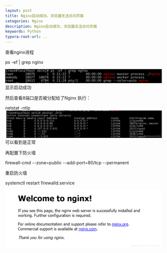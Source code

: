 ```yaml
---
layout: post
title: Nginx启动成功，浏览器无法访问页面
categories: Nginx
description: Nginx启动成功，浏览器无法访问页面
keywords: Python
typora-root-url: ..
---
```


﻿查看nginx进程

ps -ef | grep nginx

![在这里插入图片描述](/images/posts/Nginx-start-view-page-on-browser/20210304213147850.png)
显示启动成功

然后查看8端口是否被分配给了Nginx 执行：

netstat -ntlp
![在这里插入图片描述](/images/posts/Nginx-start-view-page-on-browser/20210304213227320.png)可以看到是正常

再配置下防火墙

firewall-cmd --zone=public --add-port=80/tcp --permanent

重启防火墙

systemctl restart firewalld.service

![在这里插入图片描述](/images/posts/Nginx-start-view-page-on-browser/20210304213322937.png)